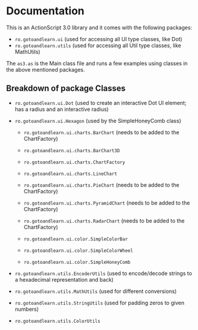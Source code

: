 Documentation
=============

This is an ActionScript 3.0 library and it comes with the following packages:

* `ro.gotoandlearn.ui`		(used for accessing all UI type classes, like Dot)
* `ro.gotoandlearn.utils`	(used for accessing all Util type classes, like MathUtils)

The `as3.as` is the Main class file and runs a few examples using classes in the above mentioned packages.

Breakdown of package Classes
----------------------------
* `ro.gotoandlearn.ui.Dot` (used to create an interactive Dot UI element; has a radius and an interactive radius)
* `ro.gotoandlearn.ui.Hexagon` (used by the SimpleHoneyComb class)
	
	* `ro.gotoandlearn.ui.charts.BarChart` (needs to be added to the ChartFactory)
	* `ro.gotoandlearn.ui.charts.BarChart3D`
	* `ro.gotoandlearn.ui.charts.ChartFactory`
	* `ro.gotoandlearn.ui.charts.LineChart`
	* `ro.gotoandlearn.ui.charts.PieChart` (needs to be added to the ChartFactory)
	* `ro.gotoandlearn.ui.charts.PyramidChart` (needs to be added to the ChartFactory)
	* `ro.gotoandlearn.ui.charts.RadarChart` (needs to be added to the ChartFactory)
	
	* `ro.gotoandlearn.ui.color.SimpleColorBar`
	* `ro.gotoandlearn.ui.color.SimpleColorWheel`
	* `ro.gotoandlearn.ui.color.SimpleHoneyComb`
	
* `ro.gotoandlearn.utils.EncoderUtils` (used to encode/decode strings to a hexadecimal representation and back)
* `ro.gotoandlearn.utils.MathUtils` (used for different conversions)
* `ro.gotoandlearn.utils.StringUtils` (used for padding zeros to given numbers)
* `ro.gotoandlearn.utils.ColorUtils`
